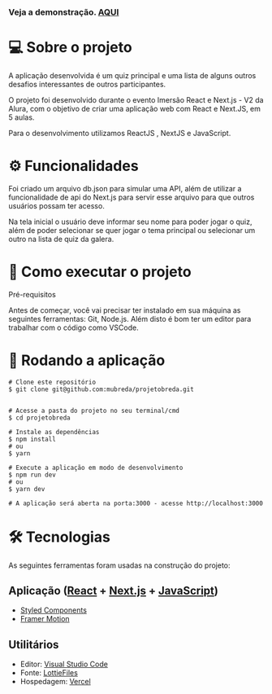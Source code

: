 ### Veja a demonstração. [AQUI](https://projetobreda-git-main.mubreda.vercel.app/)

# 💻 Sobre o projeto

A aplicação desenvolvida é um quiz principal e uma lista de alguns outros desafios interessantes de outros participantes.

O projeto foi desenvolvido durante o evento Imersão React e Next.js - V2 da Alura, com o objetivo de criar uma aplicação web com React e Next.JS, em 5 aulas.

Para o desenvolvimento utilizamos ReactJS , NextJS e JavaScript.

# ⚙️ Funcionalidades

Foi criado um arquivo db.json para simular uma API, além de utilizar a funcionalidade de api do Next.js para servir esse arquivo para que outros usuários possam ter acesso.

Na tela inicial o usuário deve informar seu nome para poder jogar o quiz, além de poder selecionar se quer jogar o tema principal ou selecionar um outro na lista de quiz da galera.


# 🚀 Como executar o projeto

Pré-requisitos

Antes de começar, você vai precisar ter instalado em sua máquina as seguintes ferramentas: Git, Node.js. Além disto é bom ter um editor para trabalhar com o código como VSCode.

# 🧭 Rodando a aplicação
```
# Clone este repositório
$ git clone git@github.com:mubreda/projetobreda.git


# Acesse a pasta do projeto no seu terminal/cmd
$ cd projetobreda

# Instale as dependências
$ npm install
# ou
$ yarn

# Execute a aplicação em modo de desenvolvimento
$ npm run dev
# ou
$ yarn dev

# A aplicação será aberta na porta:3000 - acesse http://localhost:3000
```
# 🛠 Tecnologias

As seguintes ferramentas foram usadas na construção do projeto:

## Aplicação ([React](https://reactjs.org/) + [Next.js](https://nextjs.org/) + [JavaScript](https://www.javascript.com/))
- [Styled Components](https://styled-components.com/)
- [Framer Motion](https://www.framer.com/motion/)

## Utilitários

- Editor: [Visual Studio Code](https://code.visualstudio.com/)
- Fonte: [LottieFiles](https://lottiefiles.com/)
- Hospedagem: [Vercel](https://vercel.com/dashboard)
